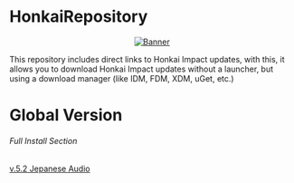# HonkaiRepository
<p align="center">
<a href="https://imgur.com/8RoBGQS"><img src="https://initiate.alphacoders.com/download/wallpaper/852886/images6/png/9752081894490" title="Banner"/></a>
</p>

This repository includes direct links to Honkai Impact updates, with this, it allows you to download Honkai Impact updates without a launcher, but using a download manager (like IDM, FDM, XDM, uGet, etc.)

# Global Version

###### Full Install Section
[v.5.2 Jepanese Audio](https://cdn.winten.workers.dev/2:/Data/HI3_GLB_5.2_JAPANESEAUDIO.iso)
